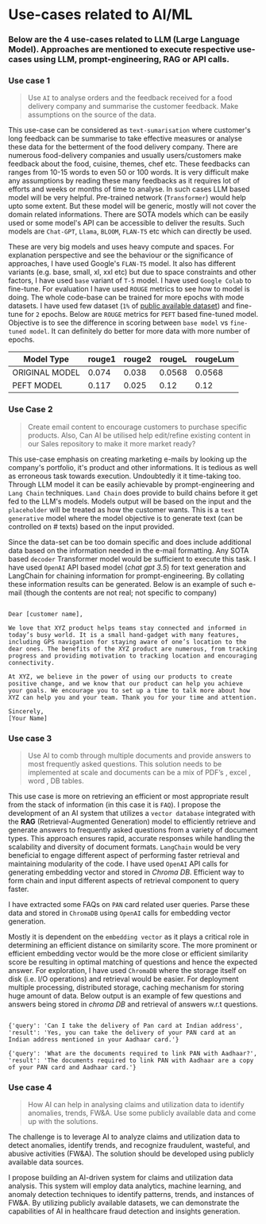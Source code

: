 # Use-cases related to AI/ML


### Below are the 4 use-cases related to LLM (Large Language Model).  Approaches are mentioned to execute respective use-cases using LLM, prompt-engineering, RAG or API calls.


### Use case 1

> Use `AI` to analyse orders and the feedback received for a food delivery company and summarise the customer feedback. Make assumptions on the source of the data.


This use-case can be considered as `text-sumarisation` where customer's long feedback can be summarise to take effective measures or analyse these data for the betterment of the food delivery company. There are numerous food-delivery companies and usually users/customers make feedback about the food, cuisine, themes, chef etc. These feedbacks can ranges from 10-15 words to even 50 or 100 words. It is very difficult make any assumptions by reading these many feedbacks as it requires lot of efforts and weeks or months of time to analyse. In such cases LLM based model will be very helpful. Pre-trained network (`Transformer`) would help upto some extent. But these model will be generic, mostly will not cover the domain related informations. There are SOTA models which can be easily used or some model's API can be accessible to deliver the results. Such models are `Chat-GPT`, `Llama`, `BLOOM`, `FLAN-T5` etc which can directly be used.


These are very big models and uses heavy compute and spaces. For explanation perspective and see the behaviour or the significance of approaches, I have used Google's `FLAN-T5` model. It also has different variants (e.g. base, small, xl, xxl etc) but due to space constraints and other factors, I have used `base` variant of `T-5` model. I have used `Google Colab` to fine-tune. For evaluation I have used `ROUGE` metrics to see how to model is doing. The whole code-base can be trained for more epochs with mode datasets. I have used few dataset (`1%` of [public available dataset](https://www.kaggle.com/datasets/snap/amazon-fine-food-reviews)) and fine-tune for `2` epochs. Below are `ROUGE` metrics for `PEFT` based fine-tuned model. Objective is to see the difference in scoring between `base model` vs `fine-tuned model`. It can definitely do better for more data with more number of epochs.



|Model Type|rouge1|rouge2|rougeL|rougeLum|
|----------|------|------|------|---------|
|ORIGINAL MODEL|0.074|0.038|0.0568|0.0568|
|PEFT MODEL|0.117|0.025|0.12|0.12|


### Use Case 2

> Create email content to encourage customers to purchase specific products. Also, Can AI be utilised help edit/refine existing content in our Sales repository to make it more market ready?


This use-case emphasis on creating marketing e-mails by looking up the company's portfolio, it's product and other informations. It is tedious as well as erroneous task towards execution. Undoubtedly it it time-taking too. Through LLM model it can be easily achievable by prompt-engineering and `Lang Chain` techniques. `Land Chain` does provide to build chains before it get fed to the LLM's models. Models output will be based on the input and the `placeholder` will be treated as how the customer wants. This is a `text generative` model where the model objective is to generate text (can be controlled on # texts) based on the input provided.

Since the data-set can be too domain specific and does include additional data based on the information needed in the e-mail formatting. Any SOTA based `decoder` Transformer model would be sufficient to execute this task. I have used `OpenAI` API based model (*chat gpt 3.5*) for text generation and LangChain for chaining information for prompt-engineering. By collating these information results can be generated. Below is an example of such e-mail (though the contents are not real; not specific to company)

```shell

Dear [customer name], 

We love that XYZ product helps teams stay connected and informed in today’s busy world. It is a small hand-gadget with many features, including GPS navigation for staying aware of one’s location to the dear ones. The benefits of the XYZ product are numerous, from tracking progress and providing motivation to tracking location and encouraging connectivity. 

At XYZ, we believe in the power of using our products to create positive change, and we know that our product can help you achieve your goals. We encourage you to set up a time to talk more about how XYZ can help you and your team. Thank you for your time and attention. 

Sincerely, 
[Your Name]
```

### Use case 3

> Use AI to comb through multiple documents and provide answers to most frequently asked questions. This solution needs to be implemented at scale and documents can be a mix of PDF’s , excel , word , DB tables.


This use case is more on retrieving an efficient or most appropriate result from the stack of information (in this case it is `FAQ`).   I propose the development of an AI system that utilizes a `vector database` integrated with the **RAG** (Retrieval-Augmented Generation) model to efficiently retrieve and generate answers to frequently asked questions from a variety of document types. This approach ensures rapid, accurate responses while handling the scalability and diversity of document formats. `LangChain` would be very beneficial to engage different aspect of performing faster retrieval and maintaining modularity of the code. I have used `OpenAI` API calls for generating embedding vector and stored in *Chroma DB*. Efficient way to form chain and input different aspects of retrieval component to query faster.

I have extracted some FAQs on `PAN` card related user queries. Parse these data and stored in `ChromaDB` using `OpenAI` calls for embedding vector generation.

Mostly it is dependent on the `embedding vector` as it plays a critical role in determining an efficient distance on similarity score. The more prominent or efficient embedding vector would be the more close or efficient similarity score be resulting in optimal matching of questions and hence the expected answer. For exploration, I have used `ChromaDB` where the storage itself on disk (i.e. I/O operations) and retrieval would be easier. For deployment multiple processing, distributed storage, caching mechanism for storing huge amount of data. Below output is an example of few questions and answers being stored in *chroma DB* and retrieval of answers w.r.t questions.


```text

{'query': 'Can I take the delivery of Pan card at Indian address', 'result': 'Yes, you can take the delivery of your PAN card at an Indian address mentioned in your Aadhaar card.'}

{'query': 'What are the documents required to link PAN with Aadhaar?', 'result': 'The documents required to link PAN with Aadhaar are a copy of your PAN card and Aadhaar card.'}

```

### Use case 4

> How AI can help in analysing claims and utilization data to identify anomalies, trends, FW&A. Use some publicly available data and come up with the solutions.


The challenge is to leverage AI to analyze claims and utilization data to detect anomalies, identify trends, and recognize fraudulent, wasteful, and abusive activities (FW&A). The solution should be developed using publicly available data sources.

 I propose building an AI-driven system for claims and utilization data analysis. This system will employ data analytics, machine learning, and anomaly detection techniques to identify patterns, trends, and instances of FW&A. By utilizing publicly available datasets, we can demonstrate the capabilities of AI in healthcare fraud detection and insights generation.

